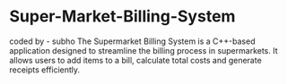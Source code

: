 # Super-Market-Billing-System
coded by - subho
The Supermarket Billing System is a C++-based application designed to streamline the billing process in supermarkets. It allows users to add items to a bill, calculate total costs and generate receipts efficiently.

